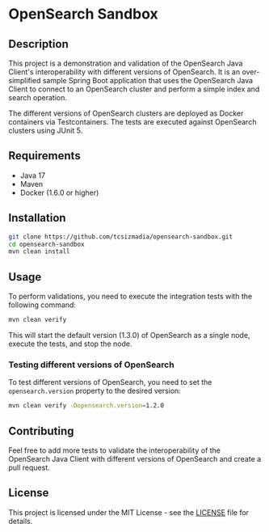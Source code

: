 # OpenSearch Sandbox

## Description

This project is a demonstration and validation of the OpenSearch Java Client's interoperability with different versions
of OpenSearch. It is an over-simplified sample Spring Boot application that uses the OpenSearch Java Client to connect
to an OpenSearch cluster and perform a simple index and search operation.

The different versions of OpenSearch clusters are deployed as Docker containers via Testcontainers. The tests are 
executed against OpenSearch clusters using JUnit 5.

## Requirements

- Java 17
- Maven
- Docker (1.6.0 or higher)

## Installation

```bash
git clone https://github.com/tcsizmadia/opensearch-sandbox.git
cd opensearch-sandbox
mvn clean install
```

## Usage

To perform validations, you need to execute the integration tests with the following command:

```bash
mvn clean verify
```

This will start the default version (1.3.0) of OpenSearch as a single node, execute the tests, and stop the node.

### Testing different versions of OpenSearch

To test different versions of OpenSearch, you need to set the `opensearch.version` property to the desired version:

```bash
mvn clean verify -Dopensearch.version=1.2.0
```

## Contributing

Feel free to add more tests to validate the interoperability of the OpenSearch Java Client with different versions of
OpenSearch and create a pull request.

## License

This project is licensed under the MIT License - see the [LICENSE](LICENSE) file for details.
